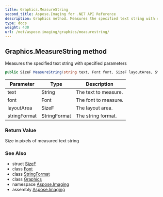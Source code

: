 ```yaml
---
title: Graphics.MeasureString
second_title: Aspose.Imaging for .NET API Reference
description: Graphics method. Measures the specified text string with specified parameters
type: docs
weight: 430
url: /net/aspose.imaging/graphics/measurestring/
---
```

## Graphics.MeasureString method

Measures the specified text string with specified parameters

```csharp
public SizeF MeasureString(string text, Font font, SizeF layoutArea, StringFormat stringFormat)
```

| Parameter | Type | Description |
| --- | --- | --- |
| text | String | The text to measure. |
| font | Font | The font to measure. |
| layoutArea | SizeF | The layout area. |
| stringFormat | StringFormat | The string format. |

### Return Value

Size in pixels of measured text string

### See Also

* struct [SizeF](../../sizef/)
* class [Font](../../font/)
* class [StringFormat](../../stringformat/)
* class [Graphics](../)
* namespace [Aspose.Imaging](../../graphics/)
* assembly [Aspose.Imaging](../../../)


